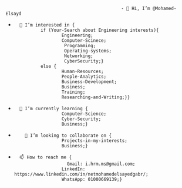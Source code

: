                                                 - 👋 Hi, I’m @Mohamed-Elsayd
-       👀 I’m interested in {     
                if (Your-Search about Engineering interests){
                        Engineering;
                        Computer-Scinece;
                         Programming;
                         Operating-systems;
                         Networking;
                         CyberSecurity;}
                else {
                        Human-Resources;
                        People-Analytics;
                        Business-Development;
                        Business;
                        Training;
                        Researching-and-Writing;}}
      
-       🌱 I’m currently learning {
                        Computer-Science;
                        Cyber-Security;
                        Business;}

-   	  💞️ I’m looking to collaborate on {
                        Projects-in-my-interests;
   	                    Business;}

-     	📫 How to reach me {
                          Gmail: i.hrm.ms@gmail.com;
           	            LinkedIn: https://www.linkedin.com/in/netmohamedelsayedgabr/;
           	            WhatsApp: 01000669139;}

<!---
Mohamed-Elsayd/Mohamed-Elsayd is a ✨ special ✨ repository because its `README.md` (this file) appears on your GitHub profile.
You can click the Preview link to take a look at your changes.
--->
